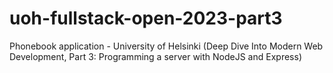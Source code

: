 # uoh-fullstack-open-2023-part3
Phonebook application - University of Helsinki (Deep Dive Into Modern Web Development, Part 3: Programming a server with NodeJS and Express)
